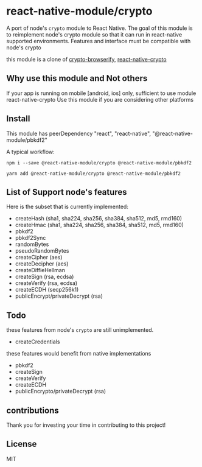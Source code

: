 # react-native-module/crypto

A port of node's `crypto` module to React Native.
The goal of this module is to reimplement node's crypto module so that it can run in react-native supported environments.
Features and interface must be compatible with node's crypto

this module is a clone of [crypto-browserify](https://github.com/crypto-browserify/crypto-browserify), [react-native-crypto](https://github.com/mvayngrib/react-native-crypto)

## Why use this module and Not others

If your app is running on mobile [android, ios] only, sufficient to use module react-native-crypto
Use this module if you are considering other platforms

## Install

This module has peerDependency "react", "react-native", "@react-native-module/pbkdf2"

A typical workflow:

```
npm i --save @react-native-module/crypto @react-native-module/pbkdf2
```

```
yarn add @react-native-module/crypto @react-native-module/pbkdf2
```

## List of Support node's features

Here is the subset that is currently implemented:

- createHash (sha1, sha224, sha256, sha384, sha512, md5, rmd160)
- createHmac (sha1, sha224, sha256, sha384, sha512, md5, rmd160)
- pbkdf2
- pbkdf2Sync
- randomBytes
- pseudoRandomBytes
- createCipher (aes)
- createDecipher (aes)
- createDiffieHellman
- createSign (rsa, ecdsa)
- createVerify (rsa, ecdsa)
- createECDH (secp256k1)
- publicEncrypt/privateDecrypt (rsa)

## Todo

these features from node's `crypto` are still unimplemented.

- createCredentials

these features would benefit from native implementations

- pbkdf2
- createSign
- createVerify
- createECDH
- publicEncrypto/privateDecrypt (rsa)

## contributions

Thank you for investing your time in contributing to this project!

## License

MIT

